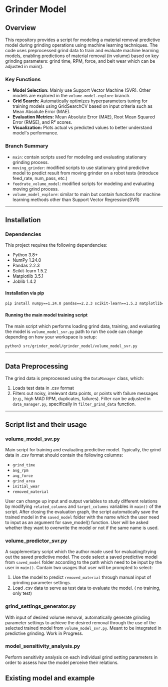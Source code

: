 # Grinder Model

## Overview

This repository provides a script for modeling a material removal predictive model during grinding operations using machine learning techniques. The code uses preprocessed grind data to train and evaluate machine learning models, enabling predictions of material removal (in volume) based on key grinding parameters: grind time, RPM, force, and belt wear which can be adjusted in main().

### Key Functions
- **Model Selection:** Mainly use Support Vector Machine (SVR). Other models are explored in the `volume-model-explore` branch.
- **Grid Search:** Automatically optimizes hyperparameters tuning for training models using GridSearchCV based on input criteria such as Mean Absolute Error (MAE).
- **Evaluation Metrics:** Mean Absolute Error (MAE), Root Mean Squared Error (RMSE), and R² scores.
- **Visualization:** Plots actual vs predicted values to better understand model's performance.

### Branch Summary

- `main`: contain scripts used for modeling and evaluating stationary grinding process.
- `moving_grinder`: modified scripts to use stationary grind predictive model to predict result from moving grinder on a robot tests (introduce feed_rate, num_pass, etc.)
- `feedrate_volume_model`: modified scripts for modeling and evaluating moving grind process.
- `volume_model_explore`: similar to main but contain functions for machine learning methods other than Support Vector Regression(SVR)

---
## Installation

### Dependencies
This project requires the following dependencies:
- Python 3.8+
- NumPy 1.24.0
- Pandas 2.2.3
- Scikit-learn 1.5.2
- Matplotlib 3.5.1
- Joblib 1.4.2

#### Installation via pip
```bash
pip install numpy==1.24.0 pandas==2.2.3 scikit-learn==1.5.2 matplotlib==3.5.1 joblib==1.4.2
```

#### Running the main model training script
The main script which performs loading grind data, training, and evaluating the model is `volume_model_svr.py`
path to run the code can change depending on how your workspace is setup:
```bash
python3 src/grinder_model/grinder_model/volume_model_svr.py 
```
---

## Data Preprocessing

The grind data is preprocessed using the `DataManager` class, which:
1. Loads test data in .csv format
2. Filters out noisy, irrelevant data points, or points with failure messages (e.g., high MAD RPM, duplicates, failures).
Filter can be adjusted in `data_manager.py`, specifically in `filter_grind_data` function.
---

## Script list and their usage

### volume_model_svr.py
Main script for training and evaluating predictive model.
Typically, the grind data in .csv format should contain the following columns:
- `grind_time`
- `avg_rpm`
- `avg_force`
- `grind_area`
- `initial_wear`
- `removed_material`

User can change up input and output variables to study different relations by modifying `related_columns` and `target_columns` variables in `main()` of the script.
After closing the evaluation graph, the script automatically save the trained model in the `saved_model` folder with the name which the user need to input as an argument for save_model() function. 
User will be asked whether they want to overwrite the model or not if the same name is used.

### volume_predictor_svr.py
A supplementary script which the author made used for evaluating/trying out the saved predictive model.
The code select a saved predictive model from `saved_model` folder according to the path which need to be input by the user in `main()`. 
Contain two usages that user will be prompted to select:
1. Use the model to predict `removed_material` through manual input of grinding parameter settings.
2. Load .csv data to serve as test data to evaluate the model. ( no training, only test)


### grind_settings_generator.py
With input of desired volume removal, automatically generate grinding parameter settings to achieve the desired removal through the use of the selected trained model from `volume_model_svr.py`. 
Meant to be integrated in predictive grinding. Work in Progress.

### model_sensitivity_analysis.py
Perform sensitivity analysis on each individual grind setting parameters in order to assess how the model perceive their relations.


## Existing model and example


